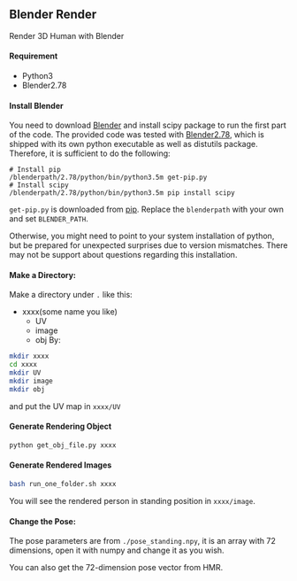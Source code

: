 ## Blender Render
Render 3D Human with Blender

#### Requirement

- Python3
- Blender2.78

#### Install Blender
You need to download [Blender](http://download.blender.org/release/) and install scipy package to run the first part of the code. The provided code was tested with [Blender2.78](http://download.blender.org/release/Blender2.78/blender-2.78a-linux-glibc211-x86_64.tar.bz2), which is shipped with its own python executable as well as distutils package. Therefore, it is sufficient to do the following:

``` shell
# Install pip
/blenderpath/2.78/python/bin/python3.5m get-pip.py
# Install scipy
/blenderpath/2.78/python/bin/python3.5m pip install scipy
```

`get-pip.py` is downloaded from [pip](https://pip.pypa.io/en/stable/installing/). Replace the `blenderpath` with your own and set `BLENDER_PATH`.

Otherwise, you might need to point to your system installation of python, but be prepared for unexpected surprises due to version mismatches. There may not be support about questions regarding this installation.


#### Make a Directory:
Make a directory under ```.``` like this:
- xxxx(some name you like)
    - UV
    - image
    - obj
By:
```bash
mkdir xxxx
cd xxxx
mkdir UV
mkdir image
mkdir obj
```
and put the UV map in ```xxxx/UV```

#### Generate Rendering Object

```bash
python get_obj_file.py xxxx
```

#### Generate Rendered Images
```bash
bash run_one_folder.sh xxxx
```

You will see the rendered person in standing position in ```xxxx/image```.

#### Change the Pose:
The pose parameters are from ```./pose_standing.npy```, it is an array with 72 dimensions, open it with numpy and change it as you wish.

You can also get the 72-dimension pose vector from HMR.

